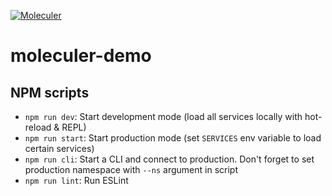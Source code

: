 [![Moleculer](https://badgen.net/badge/Powered%20by/Moleculer/0e83cd)](https://moleculer.services)

# moleculer-demo

## NPM scripts

- `npm run dev`: Start development mode (load all services locally with hot-reload & REPL)
- `npm run start`: Start production mode (set `SERVICES` env variable to load certain services)
- `npm run cli`: Start a CLI and connect to production. Don't forget to set production namespace with `--ns` argument in script
- `npm run lint`: Run ESLint
